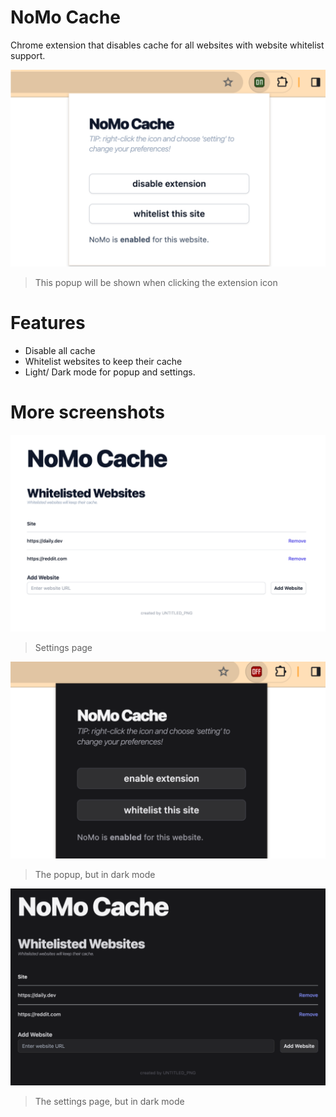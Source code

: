 # NoMo Cache
Chrome extension that disables cache for all websites with website whitelist support.

![image](screenshots/NoMo-Cache-Screenshot1.png)
> This popup will be shown when clicking the extension icon

# Features
- Disable all cache
- Whitelist websites to keep their cache
- Light/ Dark mode for popup and settings.

# More screenshots

![image](screenshots/NoMo-Cache-Screenshot2.png)
> Settings page

![image](screenshots/NoMo-Cache-Screenshot3.png)
> The popup, but in dark mode

![image](screenshots/NoMo-Cache-Screenshot4.png)
> The settings page, but in dark mode
